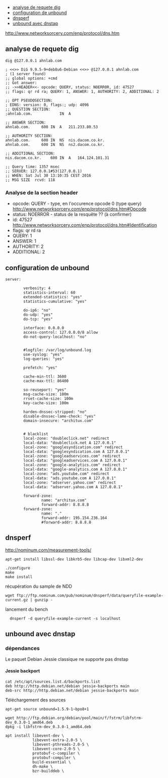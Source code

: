 * [analyse de requete dig](#analyse-de-requete-dig)
* [configuration de unbound](#configuration-de-unbound)
* [dnsperf](#dnsperf)
* [unbound avec dnstap](#unbound-avec-dnstap)

http://www.networksorcery.com/enp/protocol/dns.htm

## analyse de requete dig

```
dig @127.0.0.1 ahnlab.com

; <<>> DiG 9.9.5-9+deb8u6-Debian <<>> @127.0.0.1 ahnlab.com
; (1 server found)
;; global options: +cmd
;; Got answer:
;; ->>HEADER<<- opcode: QUERY, status: NOERROR, id: 47527
;; flags: qr rd ra; QUERY: 1, ANSWER: 1, AUTHORITY: 2, ADDITIONAL: 2

;; OPT PSEUDOSECTION:
; EDNS: version: 0, flags:; udp: 4096
;; QUESTION SECTION:
;ahnlab.com.			IN	A

;; ANSWER SECTION:
ahnlab.com.		600	IN	A	211.233.80.53

;; AUTHORITY SECTION:
ahnlab.com.		600	IN	NS	nis.dacom.co.kr.
ahnlab.com.		600	IN	NS	ns2.dacom.co.kr.

;; ADDITIONAL SECTION:
nis.dacom.co.kr.	600	IN	A	164.124.101.31

;; Query time: 1357 msec
;; SERVER: 127.0.0.1#53(127.0.0.1)
;; WHEN: Sat Jul 30 13:10:35 CEST 2016
;; MSG SIZE  rcvd: 118
```
### Analyse de la section header

* opcode: QUERY - type, en l'occurence opcode 0 (type query) http://www.networksorcery.com/enp/protocol/dns.htm#Opcode
* status: NOERROR - status de la resquête ?? (à confirmer)
* id: 47527 http://www.networksorcery.com/enp/protocol/dns.htm#Identification
* flags: qr rd ra
* QUERY: 1
* ANSWER: 1
* AUTHORITY: 2
* ADDITIONAL: 2

## configuration de unbound
```
server:

        verbosity: 4
        statistics-interval: 60
        extended-statistics: "yes"
        statistics-cumulative: "yes"

        do-ip6: "no"
        do-udp: "yes"
        do-tcp: "yes"

        interface: 0.0.0.0
        access-control: 127.0.0.0/8 allow
        do-not-query-localhost: "no"


        #logfile: /var/log/unbound.log
        use-syslog: "yes"
        log-queries: "yes"

        prefetch: "yes"

        cache-min-ttl: 3600
        cache-max-ttl: 86400

        so-reuseport: "yes"
        msg-cache-size: 100m
        rrset-cache-size: 100m
        key-cache-size: 100m

        harden-dnssec-stripped: "no"
        disable-dnssec-lame-check: "yes"
        domain-insecure: "architux.com"


        # blacklist
        local-zone: "doubleclick.net" redirect
        local-data: "doubleclick.net A 127.0.0.1"
        local-zone: "googlesyndication.com" redirect
        local-data: "googlesyndication.com A 127.0.0.1"
        local-zone: "googleadservices.com" redirect
        local-data: "googleadservices.com A 127.0.0.1"
        local-zone: "google-analytics.com" redirect
        local-data: "google-analytics.com A 127.0.0.1"
        local-zone: "ads.youtube.com" redirect
        local-data: "ads.youtube.com A 127.0.0.1"
        local-zone: "adserver.yahoo.com" redirect
        local-data: "adserver.yahoo.com A 127.0.0.1"

        forward-zone:
                name: "architux.com"
                forward-addr: 8.8.8.8
        forward-zone:
                name: "."
                forward-addr: 195.154.236.164
                #forward-addr: 8.8.8.8
```
## dnsperf

http://nominum.com/measurement-tools/

`apt-get install libssl-dev libkrb5-dev libcap-dev libxml2-dev`
```
./configure
make
make install
```

récupération du sample de NDD
```
wget ftp://ftp.nominum.com/pub/nominum/dnsperf/data/queryfile-example-current.gz | gunzip -

```

lancement du bench

```
  dnsperf -d queryfile-example-current -s localhost

```

## unbound avec dnstap


### dépendances

Le paquet Debian Jessie classique ne supporte pas dnstap

#### Jessie backport 
```
cat /etc/apt/sources.list.d/backports.list
deb http://http.debian.net/debian jessie-backports main
deb-src http://http.debian.net/debian jessie-backports main
```
Téléchargement des sources
```
apt-get source unbound=1.5.9-1~bpo8+1
```

```
wget http://ftp.debian.org/debian/pool/main/f/fstrm/libfstrm-dev_0.3.0-1_amd64.deb
dpkg -i libfstrm-dev_0.3.0-1_amd64.deb

apt install libevent-dev \
            libevent-extra-2.0-5 \
            libevent-pthreads-2.0-5 \
            libevent-core-2.0-5 \
            protobuf-c-compiler \
            protobuf-compiler \
            build-essential \
            dh-make \
            bzr-builddeb \
```

